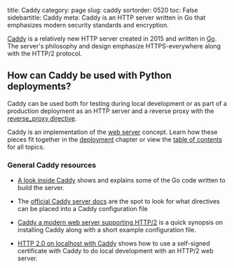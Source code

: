 title: Caddy
category: page
slug: caddy
sortorder: 0520
toc: False
sidebartitle: Caddy
meta: Caddy is an HTTP server written in Go that emphasizes modern security standards and encryption.


[Caddy](https://caddyserver.com/) is a relatively new HTTP server created 
in 2015 and written in [Go](https://golang.org/). The server's philosophy
and design emphasize HTTPS-everywhere along with the HTTP/2 protocol.


## How can Caddy be used with Python deployments?
Caddy can be used both for testing during local development or as part
of a production deployment as an HTTP server and a reverse proxy with
the 
[reverse_proxy directive](https://caddyserver.com/docs/caddyfile/directives/reverse_proxy).

<div class="well see-also">Caddy is an implementation of the <a href="/web-servers.html">web server</a> concept. Learn how these pieces fit together in the <a href="/deployment.html">deployment</a> chapter or view the <a href="/table-of-contents.html">table of contents</a> for all topics.</div>



### General Caddy resources
* [A look inside Caddy](https://blog.gopheracademy.com/caddy-a-look-inside/)
  shows and explains some of the Go code written to build the server.

* The [official Caddy server docs](https://caddyserver.com/docs) are the
  spot to look for what directives can be placed into a Caddy configuration
  file

* [Caddy a modern web server supporting HTTP/2](http://engineeredweb.com/blog/2015/caddy-web-server/)
  is a quick synopsis on installing Caddy along with a short example
  configuration file.

* [HTTP 2.0 on localhost with Caddy](https://tobias.is/blogging/test-http2-localhost-caddy-ssl/)
  shows how to use a self-signed certificate with Caddy to do local 
  development with an HTTP/2 web server.


